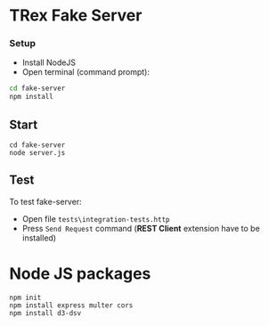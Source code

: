 # TRex Fake Server

### Setup

* Install NodeJS
* Open terminal (command prompt):
```sh
cd fake-server
npm install
```

## Start

```
cd fake-server
node server.js
```

## Test

To test fake-server:

- Open file `tests\integration-tests.http`
- Press `Send Request` command (**REST Client** extension have to be installed)

# Node JS packages

```
npm init
npm install express multer cors
npm install d3-dsv
```